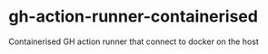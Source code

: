 # gh-action-runner-containerised
 Containerised GH action runner that connect to docker on the host
